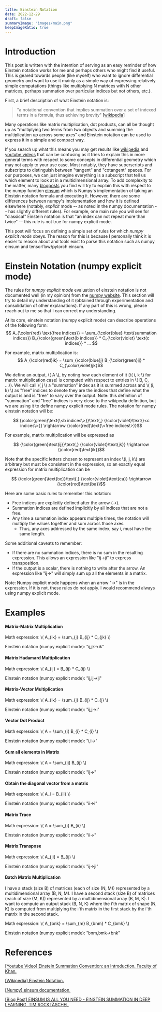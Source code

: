 ```yaml
---
title: Einstein Notation
date: 2022-12-29
draft: false
summaryImage: "images/main.png"
keepImageRatio: true
---
```


# Introduction
This post is written with the intention of serving as an easy reminder of how Einstein notation works for me and perhaps others who might find it useful.
This is geared towards people (like myself) who want to ignore differential geometry and want to use it mainly as a simple way of expressing relatively simple computations (things like multiplying N matrices with N other matrices, perhaps summation over particular indices but not others, etc.).

First, a brief description of what Einstein notation is:
> "a notational convention that implies summation over a set of indexed terms in a formula, thus achieving brevity"  [[wikipedia]](#wiki)

Many operations like matrix multiplication, dot products, can all be thought up as "multiplying two terms from two objects and summing the multiplication up across some axes" and Einstein notation can be used to express it in a simple and compact way.

If you search up what this means you may get results like [wikipedia](#wiki) and [youtube videos](#youtube) that can be confusing as it tries to explain this in more general terms with respect to some concepts in differential geometry which may not apply to your use case. Most notably, they have superscripts and subscripts to distinguish between "tangent" and "cotangent" spaces. For our purposes, we can just imagine everything is a subscript that tell us which element to look at in a multidimensional array. To add complexity to the matter, many [blogposts](#blog1) you find will try to explain this with respect to the numpy function [einsum](#numpy) which is Numpy's implementation of taking an Einstein notation formula and executing it. However, there are some differences between numpy's implementation and how it is defined elsewhere (notably, *explicit* mode -- as noted in the numpy documentation -- has slightly different rules). For example, one main rule you will see for "classical" Einstein notation is that "an index can not repeat more than twice" -- this rule is not true for numpy explicit mode. 

This post will focus on defining a simple set of rules for which *numpy explicit mode* obeys. The reason for this is because I personally think it is easier to reason about and tools exist to parse this notation such as numpy einsum and tensorflow/pytorch einsum.

# Einstein Notation (numpy explicit mode)
The rules for *numpy explicit mode* evaluation of einstein notation is not documented well (in my opinion) from the [numpy website](#numpy). This section will try to detail my understanding of it (obtained through experimentation and consolidation of other explanations). If any part of this is wrong, please reach out to me so that I can correct my understanding.

At its core, einstein notation (numpy explicit mode) can describe operations of the following form:
$$ A_{\color{red} \text{free indices}} = \sum_{\color{blue} \text{summation indices}} B_{\color{green}\text{b indices}} * C_{\color{violet} \text{c indices}} * ... $$

For example, matrix multiplication is:
$$ A_{\color{red}ik} = \sum_{\color{blue}j} B_{\color{green}ij} * C_{\color{violet}jk}$$

We define an output, \\( A \\), by noting how each element of it (\\( i, k \\)  for matrix multiplication case) is computed with respect to entries in \\( B, C, ...\\).
We will call \\( j \\) a "summation" index as it is summed across and \\( (i, k) \\)  as "free" indices to denote they are the indices that define what the output is and is "free" to vary over the output.
Note: this definition of "summation" and "free" indices is very close to the wikipedia definition, but we are using it to define numpy explicit mode rules. 
The notation for numpy einstein notation will be:

$$ {\color{green}\text{\<b indices\>}}\text{,} {\color{violet}\text{\<c indices\>}} \rightarrow {\color{red}\text{\<free indices\>}}$$

For example, matrix multiplication will be expressed as

$$ {\color{green}\text{ij}}\text{,} {\color{violet}\text{jk}} \rightarrow {\color{red}\text{ik}}$$

Note that the specific letters chosen to represent an index \\(i, j, k\\) are arbitrary but must be consistent in the expression, so an exactly equal expression for matrix multiplication can be


$$ {\color{green}\text{bc}}\text{,} {\color{violet}\text{ca}} \rightarrow {\color{red}\text{ba}}$$


Here are some basic rules to remember this notation:
- Free indices are explicitly defined after the arrow (->).
- Summation indices are defined implicitly by all indices that are not a free.
- Any time a summation index appears multiple times, the notation will multiply the values together and sum across those axes.
    - Thus, any axes addressed by the same index, say i, must have the same length.

Some additional caveats to remember:
- If there are no summation indices, there is no sum in the resulting expression. This allows an expression like "ij->ji" to express transposition.
- If the output is a scalar, there is nothing to write after the arrow. An expression like "ij->" will simply sum up all the elements in a matrix.


Note: Numpy explicit mode happens when an arrow "->" is in the expression. If it is not, these rules do not apply. I would recommend always using numpy explicit mode.

# Examples

#### Matrix-Matrix Multiplication
Math expression: \\( A_{ik} = \sum_{j} B_{ij} * C_{jk} \\)

Einstein notation (numpy explicit mode): "ij,jk->ik"


#### Matrix Hadamard Multiplication
Math expression: \\( A_{ij} =  B_{ij} * C_{ij} \\)

Einstein notation (numpy explicit mode): "ij,ij->ij"


#### Matrix-Vector Multiplication
Math expression: \\( A_{ik} = \sum_{j} B_{ij} * C_{j} \\)

Einstein notation (numpy explicit mode): "ij,j->i"

#### Vector Dot Product
Math expression: \\( A = \sum_{i} B_{i} * C_{i} \\)

Einstein notation (numpy explicit mode): "i,i->"

#### Sum all elements in Matrix
Math expression: \\( A = \sum_{ij} B_{ij} \\)

Einstein notation (numpy explicit mode): "ij->"

#### Obtain the diagonal vector from a matrix
Math expression: \\( A_i =  B_{ii} \\)

Einstein notation (numpy explicit mode): "ii->i"

#### Matrix Trace
Math expression: \\( A =  \sum_{i} B_{ii} \\)

Einstein notation (numpy explicit mode): "ii->"

#### Matrix Transpose
Math expression: \\( A_{ji} = B_{ij} \\)

Einstein notation (numpy explicit mode): "ij->ji"

#### Batch Matrix Multiplication
I have a stack (size B) of matrices (each of size (N, M)) represented by a multidimensional array (B, N, M).
I have a second stack (size B) of matrices (each of size (M, K)) represented by a multidimensional array (B, M, K).
I want to compute an output stack (B, N, K) where the i'th matrix of shape (N, K) is computed from multiplying the i'th matrix in the first stack by the i'th matrix in the second stack.

Math expression: \\( A_{bnk} = \sum_{m} B_{bnm} * C_{bmk} \\)

Einstein notation (numpy explicit mode): "bnm,bmk->bnk"

# References

<a name="youtube" href="https://www.youtube.com/watch?v=CLrTj7D2fLM&ab_channel=FacultyofKhan" target="_blank">[Youtube Video] Einstein Summation Convention: an Introduction. Faculty of Khan.</a>

<a name="wiki" href="https://en.wikipedia.org/wiki/Einstein_notation" target="_blank">[Wikipedia] Einstein Notation.</a>

<a name="numpy" href="https://numpy.org/doc/stable/reference/generated/numpy.einsum.html" target="_blank">[Numpy] einsum documentation.</a>

<a name="blog1" href="https://rockt.github.io/2018/04/30/einsum" target="_blank">[Blog Post] EINSUM IS ALL YOU NEED - EINSTEIN SUMMATION IN DEEP LEARNING. TIM ROCKTÄSCHEL</a>






<script type="text/javascript">
    // set the pyodide files URL (packages.json, pyodide.asm.data etc)
    window.languagePluginUrl = 'https://cdn.jsdelivr.net/pyodide/v0.16.1/full/';
</script>
<script src="https://code.jquery.com/jquery-3.5.1.min.js"
integrity="sha256-9/aliU8dGd2tb6OSsuzixeV4y/faTqgFtohetphbbj0=" 
crossorigin="anonymous"></script>
<script src="https://cdnjs.cloudflare.com/ajax/libs/ace/1.4.12/ace.min.js"></script>
<script src="https://cdnjs.cloudflare.com/ajax/libs/ace/1.4.12/mode-python.min.js" integrity="sha512-2Ke4vMGrMfYRM55pT1aA5bw7Pl82Sc7K5Hg8XZYZu+EQrb0AO1mNYTagwZm+MFVAImYS9Mlnm73zcgc01wPXxA==" crossorigin="anonymous"></script>
<script src="https://cdnjs.cloudflare.com/ajax/libs/ace/1.4.12/theme-monokai.min.js" integrity="sha512-S4i/WUGRs22+8rjUVu4kBjfNuBNp8GVsgcK2lbaFdws4q6TF3Nd00LxqnHhuxS9iVDfNcUh0h6OxFUMP5DBD+g==" crossorigin="anonymous"></script>


<script src="https://cdn.jsdelivr.net/pyodide/v0.16.1/full/pyodide.js"></script>

<script src="resources/script.js"></script>
<link rel="stylesheet" href="resources/style.css">


<!-- Math Jax -->
<script>
  MathJax = {
    tex: {
      inlineMath: [['$', '$'], ['\\(', '\\)']],
      processEscapes: true,
    },
    svg: {
      fontCache: 'global'
    },
    loader: {load: ['[tex]/color', '[tex]/configMacros']},
    tex: {
      packages: {'[+]': ['color', 'configMacros']},
    },
    startup:{
       ready: () => {
         MathJax.startup.defaultReady();
         MathJax.startup.promise.then(() => {
           resize_mathjax();
         });
       }
    }
  };
</script>
<script type="text/javascript" id="MathJax-script" async
  src="https://cdn.jsdelivr.net/npm/mathjax@3/es5/tex-chtml.js">
</script>
